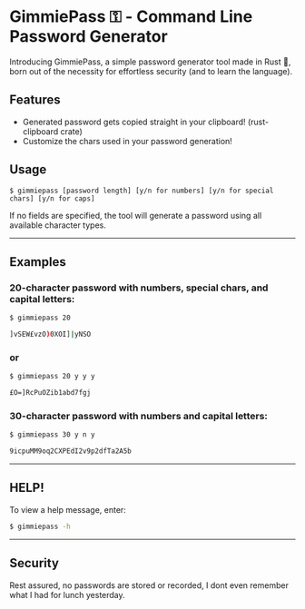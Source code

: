 # GimmiePass ⚿ - Command Line Password Generator

Introducing GimmiePass, a simple password generator tool made in Rust 🦀, born out of the necessity for effortless security (and to learn the language).

## Features

- Generated password gets copied straight in your clipboard! (rust-clipboard crate)
- Customize the chars used in your password generation!
## Usage

```
$ gimmiepass [password length] [y/n for numbers] [y/n for special chars] [y/n for caps]
```

If no fields are specified, the tool will generate a password using all available character types.

---
## Examples

### 20-character password with numbers, special chars, and capital letters:

```sh
$ gimmiepass 20

]vSEW£vzO)0XOI]|yNSO
```

### or

```sh
$ gimmiepass 20 y y y

£O=]RcPuOZib1abd7fgj
```

### 30-character password with numbers and capital letters:

```sh
$ gimmiepass 30 y n y

9icpuMM9oq2CXPEdI2v9p2dfTa2A5b
```

---

## HELP!

To view a help message, enter:

```sh
$ gimmiepass -h
```

---

## Security

Rest assured, no passwords are stored or recorded, I dont even remember what I had for lunch yesterday. 
